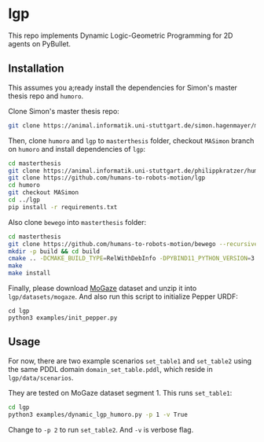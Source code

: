# lgp

This repo implements Dynamic Logic-Geometric Programming for 2D agents on PyBullet.

## Installation
This assumes you a;ready install the dependencies for Simon's master thesis repo and `humoro`.

Clone Simon's master thesis repo:

```bash
git clone https://animal.informatik.uni-stuttgart.de/simon.hagenmayer/masterthesis
```

Then, clone `humoro` and `lgp` to `masterthesis` folder, checkout `MASimon` branch on `humoro` and install dependencies of `lgp`:

```bash
cd masterthesis
git clone https://animal.informatik.uni-stuttgart.de/philippkratzer/humoro
git clone https://github.com/humans-to-robots-motion/lgp
cd humoro
git checkout MASimon
cd ../lgp
pip install -r requirements.txt
```

Also clone `bewego` into `masterthesis` folder:
```bash
cd masterthesis
git clone https://github.com/humans-to-robots-motion/bewego --recursive
mkdir -p build && cd build
cmake .. -DCMAKE_BUILD_TYPE=RelWithDebInfo -DPYBIND11_PYTHON_VERSION=3.5
make
make install
```

Finally, please download [MoGaze](https://humans-to-robots-motion.github.io/mogaze/) dataset and unzip it into `lgp/datasets/mogaze`.
And also run this script to initialize Pepper URDF:

```
cd lgp
python3 examples/init_pepper.py
```

## Usage

For now, there are two example scenarios `set_table1` and `set_table2` using the same PDDL domain `domain_set_table.pddl`, which reside in `lgp/data/scenarios`. 

They are tested on MoGaze dataset segment 1. This runs `set_table1`:

```bash
cd lgp
python3 examples/dynamic_lgp_humoro.py -p 1 -v True
```

Change to `-p 2` to run `set_table2`. And `-v` is verbose flag. 
